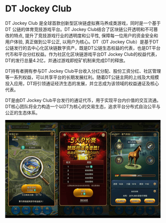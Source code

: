 # DT Jockey Club

DT Jockey Club 是全球首款创新型区块链虚拟赛马养成类游戏，同时是一个基于DT 公链的体育竞技游戏平台。DT Jockey Club结合了区块链公开透明和不可篡改的特点, 提升了竞技游戏行业的透明度和公平性, 保障每一位用户的资金安全和用户体验, 真正做到公平公正, 以用户为核心。DT（DT Jockey Club）是基于DT公链发行的去中心化区块链数字资产，既是DT公链生态权益的代表，也是DT平台代币和平台分红权益。作为社区化区块链游戏平台DT Jockey Club的权益代表，DT的发行总量4.2亿，并通过游戏即挖矿机制来完成DT的释放。

DT持有者拥有参与DT Jockey Club平台收入分红分配、股份工资分红、社区管理等一系列权益，可以共享平台的长期发展红利。随着DT公链主网的上线及大规模投入应用，DT将引领通证经济生态的发展，并立志成为该领域的权益通证及核心代表。

DT是由DT Jockey Club平台发行的通证代币，用于实现平台内价值的交互流通。DT核心团队将全力构造一个以DT为核心的交易生态，追求平台分布式自治公平与公正的生态体系。

![dtjockeyclub-dapp-gambling-eos-image1-500x315_d4e49d149ba11c89c2912247e61ec804](dtjockeyclub-dapp-gambling-eos-image1-500x315_d4e49d149ba11c89c2912247e61ec804.png)


